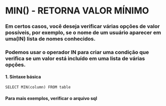 # MIN() - RETORNA VALOR MÍNIMO

### Em certos casos, você deseja verificar várias opções de valor possíveis, por exemplo, se o nome de um usuário aparecer em uma(IN) lista de nomes conhecidos.
### Podemos usar o operador IN para criar uma condição que verifica se um valor está incluído em uma lista de várias opções.

#### 1. Síntaxe básica
````
SELECT MIN(column) FROM table
````
#### Para mais exemplos, verificar o arquivo sql

